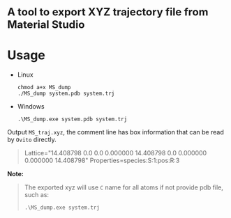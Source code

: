 **<font size=5> A tool to export XYZ trajectory file from Material Studio</font>**




# Usage

* Linux

  ```
  chmod a+x MS_dump
  ./MS_dump system.pdb system.trj
  ```

* Windows

  ```
  .\MS_dump.exe system.pdb system.trj
  ```



Output `MS_traj.xyz`, the comment line has box information that can be read by `Ovito` directly. 

> Lattice="14.408798 0.0 0.0 0.000000 14.408798 0.0 0.000000 0.000000 14.408798" Properties=species:S:1:pos:R:3



**Note:**

> The exported xyz will use `C` name for all atoms if not provide pdb file, such as:
>
> ```
> .\MS_dump.exe system.trj
> ```


